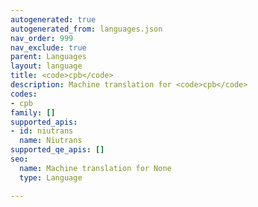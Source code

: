 ```yaml
---
autogenerated: true
autogenerated_from: languages.json
nav_order: 999
nav_exclude: true
parent: Languages
layout: language
title: <code>cpb</code>
description: Machine translation for <code>cpb</code>
codes:
- cpb
family: []
supported_apis:
- id: niutrans
  name: Niutrans
supported_qe_apis: []
seo:
  name: Machine translation for None
  type: Language

---
```


